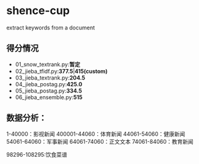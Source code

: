 # shence-cup

extract keywords from a document

## 得分情况

- 01_snow_textrank.py:**暂定**
- 02_jieba_tfidf.py:**377.5**|**415(custom)**
- 03_jieba_textrank.py:**204.5**
- 04_jieba_postag.py:**425.0**
- 05_jieba_postag.py:**334.5**
- 06_jieba_ensemble.py:**515**
## 数据分析：
1-40000：影视新闻
400001-44060：体育新闻
44061-54060：健康新闻
54061-64060：军事新闻
64061-74060：正文文本
74061-84060：教育新闻

98296-108295:饮食菜谱